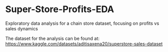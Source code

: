 # Super-Store-Profits-EDA
Exploratory data analysis for a chain store dataset, focusing on profits vs sales dynamics


The dataset for the analysis can be found at: https://www.kaggle.com/datasets/aditisaxena20/superstore-sales-dataset
